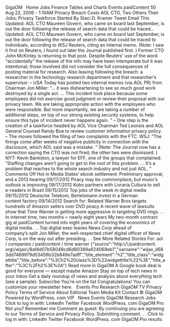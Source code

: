 GigaOM   Home Jobs Finance Tables and Charts Events paidContent 50   Aug 22, 2006 - 1:10AM Privacy Breach Costs AOL CTO, Two Others Their Jobs; Privacy Taskforce Started By Staci D. Kramer Tweet Email This Updated: AOL CTO Maureen Govern, who came on board last September, is out the door following the release of search data that could be traced… Updated: AOL CTO Maureen Govern, who came on board last September, is out the door following the release of search data that could be traced to individuals, according to WSJ Reuters, citing an internal memo. (Note: I saw it first on Reuters; I found out later the Journal published first. ) Former CTO John McKinley is returning to that post. Despite Reuters’ use of the word “accidentally” the release of the info may have been intemperate but it was intentional; those involved did not consider the full consequences of posting material for research. Also leaving following the breach: a researcher in the technology research department and that researcher’s supervisor. – USA Today has posted two internal memos (via AOL PR) from Chairman Jon Miller: “… it was disheartening to see so much good work destroyed by a single act. … This incident took place because some employees did not exercise good judgment or review their proposal with our privacy team. We are taking appropriate action with the employees who were responsible. But more importantly, we are taking a number of additional steps, on top of our strong existing security systems, to help ensure this type of incident never happens again. ” – One step is the creation of a taskforce headed by AOL Vice Chairman Ted Leonsis and AOL General Counsel Randy Boe to review customer information privacy policy. – The moves followed the filing of two complaints with the FTC. WSJ: “The firings come after weeks of negative publicity in connection with the disclosure, which AOL said was a mistake. ” (Note: The Journal now has a correction saying the CTO was not fired; the other two were dismissed. ) NYT: Kevin Bankston, a lawyer for EFF, one of the groups that complained: “Staffing changes aren’t going to get to the root of this problem. … It’s a problem that reaches to the whole search industry and not just AOL. ” Comments Off Hot in Media States’ ebook settlement: Preliminary approval, and a 2013 hearing 09/17/2012 Piracy may be commonplace, but music’s outlook is improving 09/17/2012 Kobo partners with Livraria Cultura to sell e-readers in Brazil 09/15/2012 Top jobs of the week in digital media 09/15/2012 Deutsche Telekom, Bertelsmann invest in a German content factory 09/14/2012 Search for: Related Warner Bros targets hundreds of Amazon sellers over DVD piracy A recent wave of lawsuits show that Time Warner is getting more aggressive in targeting DVD rings. . . In internet time, two months = nearly eight years My two-month contract gig at paidContent turned into eight years of covering the economics of digital media. . . Top digital exec leaves News Corp ahead of company’s split Jon Miller, the well-respected chief digital officer of News Corp, is on the way out after presiding. . . See More Related Stories For: aol / companies / paidcontent / time warner {"source":"http:\\/\\/paidcontent. org\\/wijax\\/8af4d07b58048cd6d80389a624069eb1","varname":"wijax\_d683dd7469979d53459b32b849e7adff","title\_element":"h2","title\_class":"widgettitle","title\_before":"%3Ch2%20class%3D%22widgettitle%22%3E","title\_after":"%3C%2Fh2%3E%0A"} Read more in GigaOM A Google book deal is good for everyone — except maybe Amazon Stay on top of tech news in your inbox Get a daily roundup of news and analysis about everything tech (see a sample): Subscribe You're on the list Congratulations! You can customize your newsletter here.   Events Pro Research GigaOM TV Privacy Policy Terms of Service About Editorial Team Media Kit Contact © GigaOM Powered by WordPress. com VIP   News Events GigaOM Research Jobs Click to log in with: LinkedIn Twitter Facebook WordPress. com GigaOM Pro Not you? Remember me Comment as guest: By continuing you are agreeing to our Terms of Service and Privacy Policy. Submitting comment. . . Click to log in with: LinkedIn Twitter Facebook WordPress. com GigaOM Pro results
